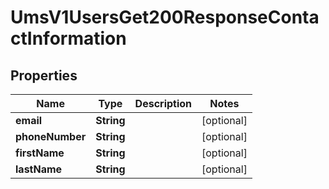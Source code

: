 
# UmsV1UsersGet200ResponseContactInformation

## Properties
Name | Type | Description | Notes
------------ | ------------- | ------------- | -------------
**email** | **String** |  |  [optional]
**phoneNumber** | **String** |  |  [optional]
**firstName** | **String** |  |  [optional]
**lastName** | **String** |  |  [optional]




